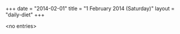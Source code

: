 +++
date = "2014-02-01"
title = "1 February 2014 (Saturday)"
layout = "daily-diet"
+++

<p>&lt;no entries&gt;</p>